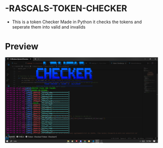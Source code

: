 # -RASCALS-TOKEN-CHECKER

- This is a token Checker Made in Python it checks the tokens and seperate them into valid and invalids

# Preview 
<p><img align="center" src="https://github.com/wtfphonix/-RASCALS-TOKEN-CHECKER/blob/main/TOKENCHECKER.PNG" alt="wtfphonix" /></p>

